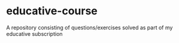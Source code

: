 # educative-course
A repository consisting of questions/exercises solved as part of my educative subscription
